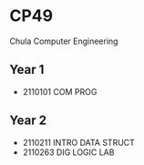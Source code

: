 # CP49

Chula Computer Engineering

## Year 1

- 2110101 COM PROG

## Year 2

- 2110211 INTRO DATA STRUCT
- 2110263 DIG LOGIC LAB
